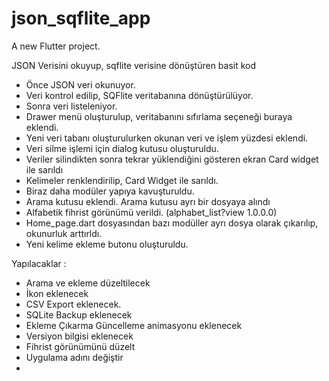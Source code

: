 # json_sqflite_app

A new Flutter project.

JSON Verisini okuyup, sqflite verisine dönüştüren basit kod

- Önce JSON veri okunuyor.
- Veri kontrol edilip, SQFlite veritabanına dönüştürülüyor.
- Sonra veri listeleniyor.
- Drawer menü oluşturulup, veritabanını sıfırlama seçeneği buraya eklendi.
- Yeni veri tabanı oluşturulurken okunan veri ve işlem yüzdesi eklendi.
- Veri silme işlemi için dialog kutusu oluşturuldu.
- Veriler silindikten sonra tekrar yüklendiğini gösteren ekran Card widget ile sarıldı
- Kelimeler renklendirilip, Card Widget ile sarıldı.
- Biraz daha modüler yapıya kavuşturuldu.
- Arama kutusu eklendi. Arama kutusu ayrı bir dosyaya alındı
- Alfabetik fihrist görünümü verildi. (alphabet_list?view 1.0.0.0)
- Home_page.dart dosyasından bazı modüller ayrı dosya olarak çıkarılıp, okunurluk arttırldı.
- Yeni kelime ekleme butonu oluşturuldu.


Yapılacaklar :
- Arama ve ekleme düzeltilecek
- İkon eklenecek
- CSV Export eklenecek.
- SQLite Backup eklenecek
- Ekleme Çıkarma Güncelleme animasyonu eklenecek
- Versiyon bilgisi eklenecek
- Fihrist görünümünü düzelt
- Uygulama adını değiştir
- 

